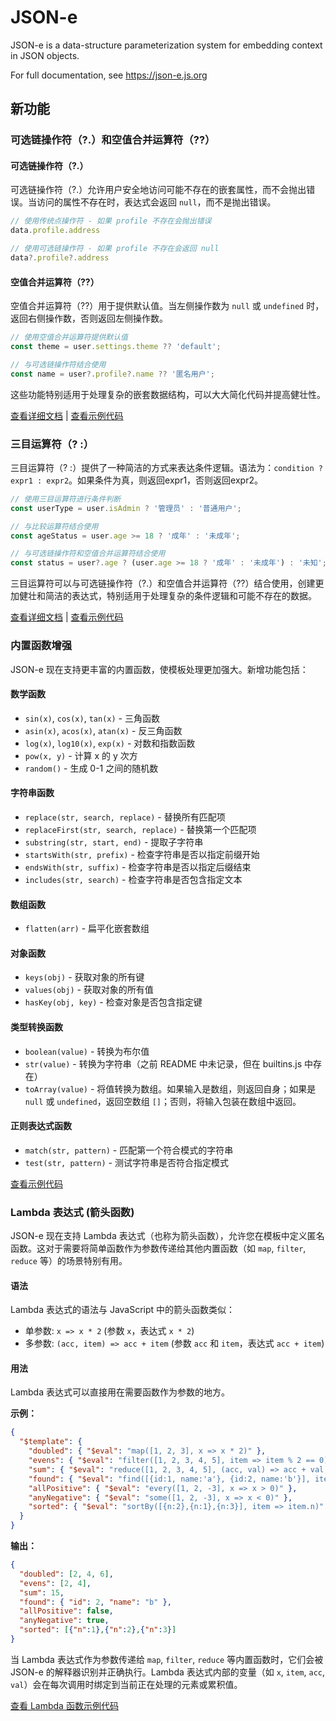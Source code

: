 # JSON-e

JSON-e is a data-structure parameterization system for embedding context in JSON objects.

For full documentation, see https://json-e.js.org

## 新功能

### 可选链操作符（?.）和空值合并运算符（??）

#### 可选链操作符（?.）

可选链操作符（?.）允许用户安全地访问可能不存在的嵌套属性，而不会抛出错误。当访问的属性不存在时，表达式会返回 `null`，而不是抛出错误。

```javascript
// 使用传统点操作符 - 如果 profile 不存在会抛出错误
data.profile.address

// 使用可选链操作符 - 如果 profile 不存在会返回 null
data?.profile?.address
```

#### 空值合并运算符（??）

空值合并运算符（??）用于提供默认值。当左侧操作数为 `null` 或 `undefined` 时，返回右侧操作数，否则返回左侧操作数。

```javascript
// 使用空值合并运算符提供默认值
const theme = user.settings.theme ?? 'default';

// 与可选链操作符结合使用
const name = user?.profile?.name ?? '匿名用户';
```

这些功能特别适用于处理复杂的嵌套数据结构，可以大大简化代码并提高健壮性。

[查看详细文档](docs/optional_chaining.md) | [查看示例代码](examples/optional_chaining_example.js)

### 三目运算符（? :）

三目运算符（? :）提供了一种简洁的方式来表达条件逻辑。语法为：`condition ? expr1 : expr2`。如果条件为真，则返回expr1，否则返回expr2。

```javascript
// 使用三目运算符进行条件判断
const userType = user.isAdmin ? '管理员' : '普通用户';

// 与比较运算符结合使用
const ageStatus = user.age >= 18 ? '成年' : '未成年';

// 与可选链操作符和空值合并运算符结合使用
const status = user?.age ? (user.age >= 18 ? '成年' : '未成年') : '未知';
```

三目运算符可以与可选链操作符（?.）和空值合并运算符（??）结合使用，创建更加健壮和简洁的表达式，特别适用于处理复杂的条件逻辑和可能不存在的数据。

[查看详细文档](docs/ternary_operator.md) | [查看示例代码](examples/ternary_operator_example.js)

### 内置函数增强

JSON-e 现在支持更丰富的内置函数，使模板处理更加强大。新增功能包括：

#### 数学函数
- `sin(x)`, `cos(x)`, `tan(x)` - 三角函数
- `asin(x)`, `acos(x)`, `atan(x)` - 反三角函数
- `log(x)`, `log10(x)`, `exp(x)` - 对数和指数函数
- `pow(x, y)` - 计算 x 的 y 次方
- `random()` - 生成 0-1 之间的随机数

#### 字符串函数
- `replace(str, search, replace)` - 替换所有匹配项
- `replaceFirst(str, search, replace)` - 替换第一个匹配项
- `substring(str, start, end)` - 提取子字符串
- `startsWith(str, prefix)` - 检查字符串是否以指定前缀开始
- `endsWith(str, suffix)` - 检查字符串是否以指定后缀结束
- `includes(str, search)` - 检查字符串是否包含指定文本

#### 数组函数
- `flatten(arr)` - 扁平化嵌套数组

#### 对象函数
- `keys(obj)` - 获取对象的所有键
- `values(obj)` - 获取对象的所有值
- `hasKey(obj, key)` - 检查对象是否包含指定键

#### 类型转换函数
- `boolean(value)` - 转换为布尔值
- `str(value)` - 转换为字符串（之前 README 中未记录，但在 builtins.js 中存在）
- `toArray(value)` - 将值转换为数组。如果输入是数组，则返回自身；如果是 `null` 或 `undefined`，返回空数组 `[]`；否则，将输入包装在数组中返回。

#### 正则表达式函数
- `match(str, pattern)` - 匹配第一个符合模式的字符串
- `test(str, pattern)` - 测试字符串是否符合指定模式

[查看示例代码](examples/new_builtins_example.js)

### Lambda 表达式 (箭头函数)

JSON-e 现在支持 Lambda 表达式（也称为箭头函数），允许您在模板中定义匿名函数。这对于需要将简单函数作为参数传递给其他内置函数（如 `map`, `filter`, `reduce` 等）的场景特别有用。

#### 语法

Lambda 表达式的语法与 JavaScript 中的箭头函数类似：

- 单参数: `x => x * 2` (参数 `x`，表达式 `x * 2`)
- 多参数: `(acc, item) => acc + item` (参数 `acc` 和 `item`，表达式 `acc + item`)

#### 用法

Lambda 表达式可以直接用在需要函数作为参数的地方。

**示例：**

```json
{
  "$template": {
    "doubled": { "$eval": "map([1, 2, 3], x => x * 2)" },
    "evens": { "$eval": "filter([1, 2, 3, 4, 5], item => item % 2 == 0)" },
    "sum": { "$eval": "reduce([1, 2, 3, 4, 5], (acc, val) => acc + val, 0)" },
    "found": { "$eval": "find([{id:1, name:'a'}, {id:2, name:'b'}], item => item.id == 2)" },
    "allPositive": { "$eval": "every([1, 2, -3], x => x > 0)" },
    "anyNegative": { "$eval": "some([1, 2, -3], x => x < 0)" },
    "sorted": { "$eval": "sortBy([{n:2},{n:1},{n:3}], item => item.n)" }
  }
}
```

**输出：**

```json
{
  "doubled": [2, 4, 6],
  "evens": [2, 4],
  "sum": 15,
  "found": { "id": 2, "name": "b" },
  "allPositive": false,
  "anyNegative": true,
  "sorted": [{"n":1},{"n":2},{"n":3}]
}
```

当 Lambda 表达式作为参数传递给 `map`, `filter`, `reduce` 等内置函数时，它们会被 JSON-e 的解释器识别并正确执行。Lambda 表达式内部的变量（如 `x`, `item`, `acc`, `val`）会在每次调用时绑定到当前正在处理的元素或累积值。

[查看 Lambda 函数示例代码](examples/lambda_function_example.js)
